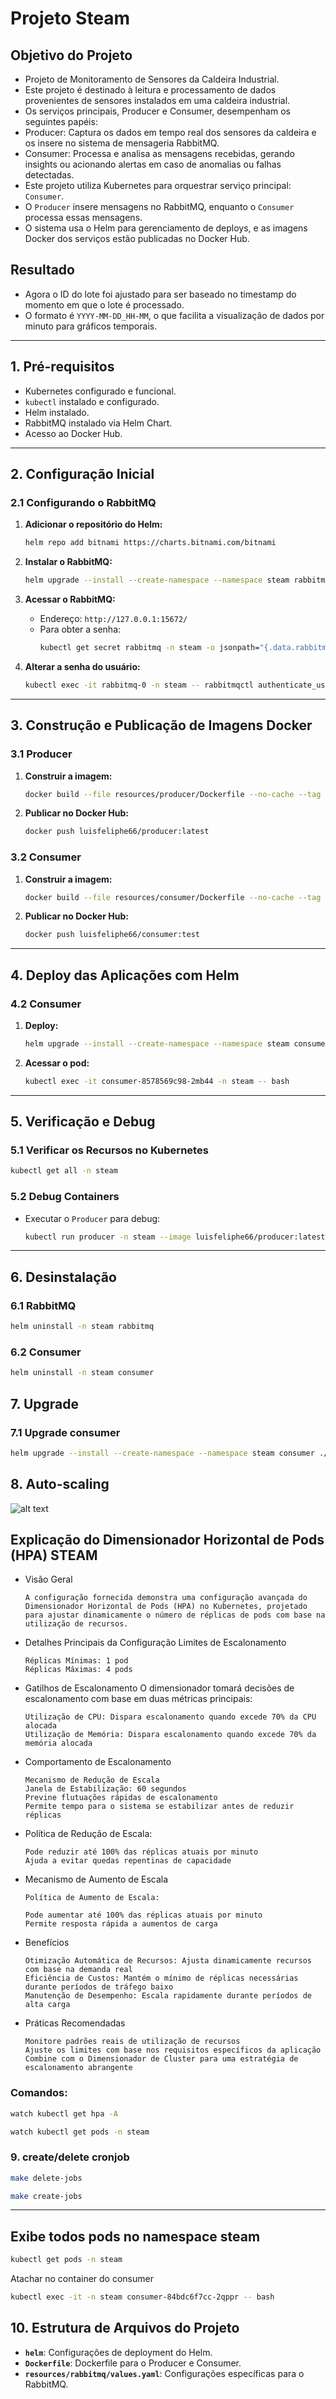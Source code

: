 
# Projeto Steam

## **Objetivo do Projeto**
 - Projeto de Monitoramento de Sensores da Caldeira Industrial.
 - Este projeto é destinado à leitura e processamento de dados provenientes de sensores instalados em uma caldeira industrial.
 - Os serviços principais, Producer e Consumer, desempenham os seguintes papéis:
  - Producer: Captura os dados em tempo real dos sensores da caldeira e os insere no sistema de mensageria RabbitMQ.
  - Consumer: Processa e analisa as mensagens recebidas, gerando insights ou acionando alertas em caso de anomalias ou falhas detectadas.
 - Este projeto utiliza Kubernetes para orquestrar serviço principal: `Consumer`. 
 - O `Producer` insere mensagens no RabbitMQ, enquanto o `Consumer` processa essas mensagens. 
 - O sistema usa o Helm para gerenciamento de deploys, e as imagens Docker dos serviços estão publicadas no Docker Hub.

## **Resultado**

 - Agora o ID do lote foi ajustado para ser baseado no timestamp do momento em que o lote é processado. 
 - O formato é `YYYY-MM-DD_HH-MM`, o que facilita a visualização de dados por minuto para gráficos temporais.
---

## **1. Pré-requisitos**
- Kubernetes configurado e funcional.
- `kubectl` instalado e configurado.
- Helm instalado.
- RabbitMQ instalado via Helm Chart.
- Acesso ao Docker Hub.

---

## **2. Configuração Inicial**

### **2.1 Configurando o RabbitMQ**
1. **Adicionar o repositório do Helm:**
   ```bash
   helm repo add bitnami https://charts.bitnami.com/bitnami
   ```

2. **Instalar o RabbitMQ:**
   ```bash
   helm upgrade --install --create-namespace --namespace steam rabbitmq bitnami/rabbitmq --version 15.0.6 -f resources/rabbitmq/values.yaml
   ```

3. **Acessar o RabbitMQ:**
   - Endereço: `http://127.0.0.1:15672/`
   - Para obter a senha:
     ```bash
     kubectl get secret rabbitmq -n steam -o jsonpath="{.data.rabbitmq-password}" | base64 --decode
     ```

4. **Alterar a senha do usuário:**
   ```bash
   kubectl exec -it rabbitmq-0 -n steam -- rabbitmqctl authenticate_user user <nova_senha>
   ```

---

## **3. Construção e Publicação de Imagens Docker**

### **3.1 Producer**
1. **Construir a imagem:**
   ```bash
   docker build --file resources/producer/Dockerfile --no-cache --tag luisfeliphe66/producer:latest .
   ```

2. **Publicar no Docker Hub:**
   ```bash
   docker push luisfeliphe66/producer:latest
   ```

### **3.2 Consumer**
1. **Construir a imagem:**
   ```bash
   docker build --file resources/consumer/Dockerfile --no-cache --tag luisfeliphe66/consumer:test .
   ```

2. **Publicar no Docker Hub:**
   ```bash
   docker push luisfeliphe66/consumer:test
   ```

---

## **4. Deploy das Aplicações com Helm**

### **4.2 Consumer**
1. **Deploy:**
   ```bash
   helm upgrade --install --create-namespace --namespace steam consumer ./helm -f helm/values.yaml
   ```

2. **Acessar o pod:**
   ```bash
   kubectl exec -it consumer-8578569c98-2mb44 -n steam -- bash
   ```

---

## **5. Verificação e Debug**

### **5.1 Verificar os Recursos no Kubernetes**
```bash
kubectl get all -n steam
```

### **5.2 Debug Containers**
- Executar o `Producer` para debug:
  ```bash
  kubectl run producer -n steam --image luisfeliphe66/producer:latest
  ```
---

## **6. Desinstalação**

### **6.1 RabbitMQ**
```bash
helm uninstall -n steam rabbitmq
```

### **6.2 Consumer**
```bash
helm uninstall -n steam consumer
```

## **7. Upgrade**

### **7.1 Upgrade consumer**
```bash
helm upgrade --install --create-namespace --namespace steam consumer ./helm -f helm/values.yaml
```
## **8. Auto-scaling**

![alt text](Steam.png)

## Explicação do Dimensionador Horizontal de Pods (HPA) STEAM
- Visão Geral

      A configuração fornecida demonstra uma configuração avançada do Dimensionador Horizontal de Pods (HPA) no Kubernetes, projetado para ajustar dinamicamente o número de réplicas de pods com base na utilização de recursos.

- Detalhes Principais da Configuração
      Limites de Escalonamento

      Réplicas Mínimas: 1 pod
      Réplicas Máximas: 4 pods

- Gatilhos de Escalonamento
      O dimensionador tomará decisões de escalonamento com base em duas métricas principais:

      Utilização de CPU: Dispara escalonamento quando excede 70% da CPU alocada
      Utilização de Memória: Dispara escalonamento quando excede 70% da memória alocada

- Comportamento de Escalonamento

      Mecanismo de Redução de Escala
      Janela de Estabilização: 60 segundos
      Previne flutuações rápidas de escalonamento
      Permite tempo para o sistema se estabilizar antes de reduzir réplicas


- Política de Redução de Escala:

      Pode reduzir até 100% das réplicas atuais por minuto
      Ajuda a evitar quedas repentinas de capacidade

- Mecanismo de Aumento de Escala

      Política de Aumento de Escala:

      Pode aumentar até 100% das réplicas atuais por minuto
      Permite resposta rápida a aumentos de carga

- Benefícios

      Otimização Automática de Recursos: Ajusta dinamicamente recursos com base na demanda real
      Eficiência de Custos: Mantém o mínimo de réplicas necessárias durante períodos de tráfego baixo
      Manutenção de Desempenho: Escala rapidamente durante períodos de alta carga

- Práticas Recomendadas

      Monitore padrões reais de utilização de recursos
      Ajuste os limites com base nos requisitos específicos da aplicação
      Combine com o Dimensionador de Cluster para uma estratégia de escalonamento abrangente


### Comandos:
```bash
watch kubectl get hpa -A
```
```bash
watch kubectl get pods -n steam
```
### **9. create/delete cronjob**
```bash
make delete-jobs
```
```bash
make create-jobs
```
---

## **Exibe todos pods no namespace steam**
```bash
kubectl get pods -n steam
```

Atachar no container do consumer
```bash
kubectl exec -it -n steam consumer-84bdc6f7cc-2qppr -- bash
```

## **10. Estrutura de Arquivos do Projeto**
- **`helm`**: Configurações de deployment do Helm.
- **`Dockerfile`**: Dockerfile para o Producer e Consumer.
- **`resources/rabbitmq/values.yaml`**: Configurações específicas para o RabbitMQ.
